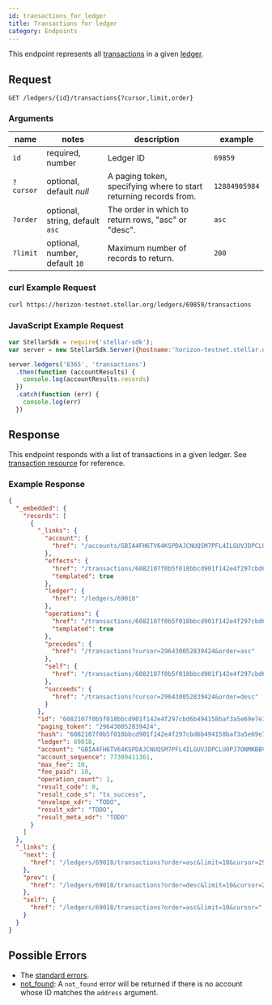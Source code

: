 ```yaml
---
id: transactions_for_ledger
title: Transactions for ledger
category: Endpoints
---
```


This endpoint represents all [transactions](./resources/transaction.md) in a given [ledger](./resources/ledger.md).

## Request

```
GET /ledgers/{id}/transactions{?cursor,limit,order}
```

### Arguments

|  name  |  notes  | description | example |
| ------ | ------- | ----------- | ------- |
| `id` | required, number | Ledger ID | `69859` |
| `?cursor` | optional, default _null_ | A paging token, specifying where to start returning records from. | `12884905984` |
| `?order`  | optional, string, default `asc` | The order in which to return rows, "asc" or "desc". | `asc` |
| `?limit`  | optional, number, default `10` | Maximum number of records to return. | `200` |

### curl Example Request

```sh
curl https://horizon-testnet.stellar.org/ledgers/69859/transactions
```

### JavaScript Example Request

```js
var StellarSdk = require('stellar-sdk');
var server = new StellarSdk.Server({hostname:'horizon-testnet.stellar.org', secure:true, port:443});

server.ledgers('8365', 'transactions')
  .then(function (accountResults) {
    console.log(accountResults.records)
  })
  .catch(function (err) {
    console.log(err)
  })
```

## Response

This endpoint responds with a list of transactions in a given ledger.  See [transaction resource](./resources/transaction.md) for reference.

### Example Response

```json
{
  "_embedded": {
    "records": [
      {
        "_links": {
          "account": {
            "href": "/accounts/GBIA4FH6TV64KSPDAJCNUQSM7PFL4ILGUVJDPCLUOPJ7ONMKBBVUQHRO"
          },
          "effects": {
            "href": "/transactions/6082107f0b5f018bbcd901f142e4f297cbd6b494158baf3a5e69e7e35dc654a3/effects/{?cursor,limit,order}",
            "templated": true
          },
          "ledger": {
            "href": "/ledgers/69018"
          },
          "operations": {
            "href": "/transactions/6082107f0b5f018bbcd901f142e4f297cbd6b494158baf3a5e69e7e35dc654a3/operations/{?cursor,limit,order}",
            "templated": true
          },
          "precedes": {
            "href": "/transactions?cursor=296430052839424&order=asc"
          },
          "self": {
            "href": "/transactions/6082107f0b5f018bbcd901f142e4f297cbd6b494158baf3a5e69e7e35dc654a3"
          },
          "succeeds": {
            "href": "/transactions?cursor=296430052839424&order=desc"
          }
        },
        "id": "6082107f0b5f018bbcd901f142e4f297cbd6b494158baf3a5e69e7e35dc654a3",
        "paging_token": "296430052839424",
        "hash": "6082107f0b5f018bbcd901f142e4f297cbd6b494158baf3a5e69e7e35dc654a3",
        "ledger": 69018,
        "account": "GBIA4FH6TV64KSPDAJCNUQSM7PFL4ILGUVJDPCLUOPJ7ONMKBBVUQHRO",
        "account_sequence": 77309411361,
        "max_fee": 10,
        "fee_paid": 10,
        "operation_count": 1,
        "result_code": 0,
        "result_code_s": "tx_success",
        "envelope_xdr": "TODO",
        "result_xdr": "TODO",
        "result_meta_xdr": "TODO"
      }
    ]
  },
  "_links": {
    "next": {
      "href": "/ledgers/69018/transactions?order=asc&limit=10&cursor=296430052839424"
    },
    "prev": {
      "href": "/ledgers/69018/transactions?order=desc&limit=10&cursor=296430052839424"
    },
    "self": {
      "href": "/ledgers/69018/transactions?order=asc&limit=10&cursor="
    }
  }
}
```

## Possible Errors

- The [standard errors](../guide/errors.md#Standard_Errors).
- [not_found](./errors/not_found.md): A `not_found` error will be returned if there is no account whose ID matches the `address` argument.
